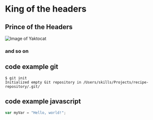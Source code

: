 # King of the headers
## Prince of the Headers

![Image of Yaktocat](https://octodex.github.com/images/yaktocat.png)

### and so on
## code example git
```
$ git init
Initialized empty Git repository in /Users/skills/Projects/recipe-repository/.git/
```
## code example javascript

``` javascript
var myVar = "Hello, world!";
```
## 
